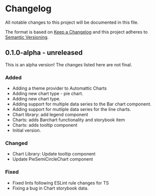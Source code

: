 # Changelog

All notable changes to this project will be documented in this file.

The format is based on [Keep a Changelog](https://keepachangelog.com/en/1.0.0/)
and this project adheres to [Semantic Versioning](https://semver.org/spec/v2.0.0.html).

## 0.1.0-alpha - unreleased

This is an alpha version! The changes listed here are not final.

### Added
- Adding a theme provider to Automattic Charts
- Adding new chart type - pie chart.
- Adding new chart type.
- Adding support for multiple data series to the Bar chart component.
- Adding support for mutliple data series for the line charts.
- Chart library: add legend component
- Charts: adds Barchart functionality and storybook item
- Charts: adds tooltip component
- Initial version.

### Changed
- Chart Library: Update tooltip component
- Update PieSemiCircleChart component

### Fixed
- Fixed lints following ESLint rule changes for TS
- Fixing a bug in Chart storybook data.
